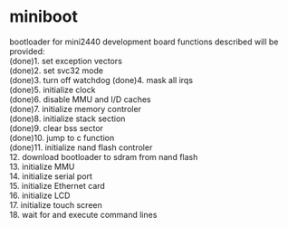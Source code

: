 # miniboot
bootloader for mini2440 development board
functions described will be provided:  
(done)1. set exception vectors  
(done)2. set svc32 mode  
(done)3. turn off watchdog 
(done)4. mask all irqs   
(done)5. initialize clock   
(done)6. disable MMU and I/D caches   
(done)7. initialize memory controler   
(done)8. initialize stack section   
(done)9. clear bss sector   
(done)10. jump to c function    
(done)11. initialize nand flash controler   
12. download bootloader to sdram from nand flash   
13. initialize MMU     
14. initialize serial port    
15. initialize Ethernet card    
16. initialize LCD   
17. initialize touch screen   
18. wait for and execute command lines   


